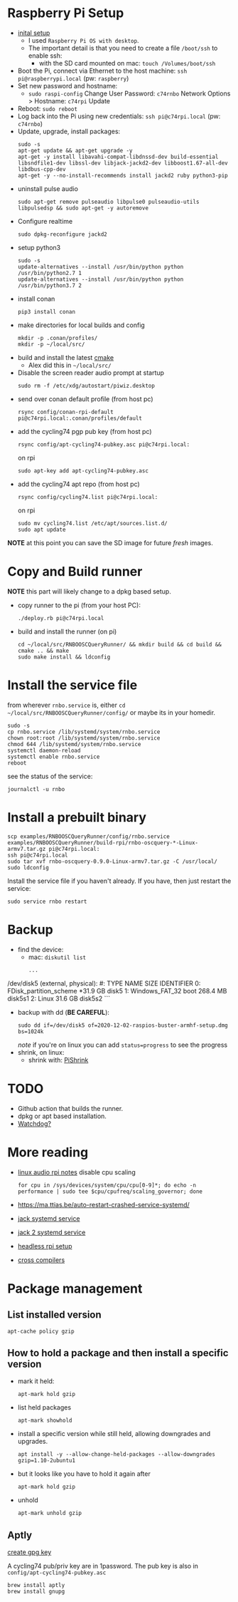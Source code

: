 # Raspberry Pi Setup

* [inital setup](https://desertbot.io/blog/headless-raspberry-pi-4-ssh-wifi-setup)
  * I used `Raspberry Pi OS with desktop`.
  * The important detail is that you need to create a file `/boot/ssh` to enable ssh:
    * with the SD card mounted on mac: `touch /Volumes/boot/ssh`
* Boot the Pi, connect via Ethernet to the host machine: `ssh pi@raspberrypi.local` (pw: `raspberry`)
* Set new password and hostname:
  * `sudo raspi-config`
    Change User Password: `c74rnbo`
    Network Options > Hostname: `c74rpi`
    Update
* Reboot: `sudo reboot`
* Log back into the Pi using new credentials: `ssh pi@c74rpi.local` (pw: `c74rnbo`)
* Update, upgrade, install packages:
  ```shell
  sudo -s
  apt-get update && apt-get upgrade -y
  apt-get -y install libavahi-compat-libdnssd-dev build-essential libsndfile1-dev libssl-dev libjack-jackd2-dev libboost1.67-all-dev libdbus-cpp-dev
  apt-get -y --no-install-recommends install jackd2 ruby python3-pip
  ```
* uninstall pulse audio
  ```shell
  sudo apt-get remove pulseaudio libpulse0 pulseaudio-utils libpulsedsp && sudo apt-get -y autoremove
  ```
* Configure realtime
  ```shell
  sudo dpkg-reconfigure jackd2
  ```
* setup python3
  ```shell
  sudo -s
  update-alternatives --install /usr/bin/python python /usr/bin/python2.7 1
  update-alternatives --install /usr/bin/python python /usr/bin/python3.7 2
  ```
* install conan
  ```shell
  pip3 install conan
  ```
* make directories for local builds and config
  ```shell
  mkdir -p .conan/profiles/
  mkdir -p ~/local/src/
  ```
* build and install the latest [cmake](https://cmake.org/install/)
  * Alex did this in `~/local/src/`
* Disable the screen reader audio prompt at startup
  ```shell
  sudo rm -f /etc/xdg/autostart/piwiz.desktop
  ```
* send over conan default profile (from host pc)
  ```shell
  rsync config/conan-rpi-default pi@c74rpi.local:.conan/profiles/default
  ```
* add the cycling74 pgp pub key (from host pc)
  ```shell
  rsync config/apt-cycling74-pubkey.asc pi@c74rpi.local:
  ```
  on rpi
  ```shell
  sudo apt-key add apt-cycling74-pubkey.asc
  ```
* add the cycling74 apt repo (from host pc)
  ```shell
  rsync config/cycling74.list pi@c74rpi.local:
  ```
  on rpi
  ```shell
  sudo mv cycling74.list /etc/apt/sources.list.d/
  sudo apt update
  ```

**NOTE** at this point you can save the SD image for future *fresh* images.

# Copy and Build runner

**NOTE** this part will likely change to a dpkg based setup.

* copy runner to the pi (from your host PC):
  ```shell
  ./deploy.rb pi@c74rpi.local
  ```
* build and install the runner (on pi)
  ```shell
  cd ~/local/src/RNBOOSCQueryRunner/ && mkdir build && cd build && cmake .. && make
  sudo make install && ldconfig
  ```

# Install the service file

  from wherever `rnbo.service` is, either `cd ~/local/src/RNBOOSCQueryRunner/config/` or maybe its in your homedir.

  ```shell
  sudo -s
  cp rnbo.service /lib/systemd/system/rnbo.service
  chown root:root /lib/systemd/system/rnbo.service
  chmod 644 /lib/systemd/system/rnbo.service
  systemctl daemon-reload
  systemctl enable rnbo.service
  reboot
  ```

  see the status of the service:
  ```
  journalctl -u rnbo
  ```

# Install a prebuilt binary

  ```shell
  scp examples/RNBOOSCQueryRunner/config/rnbo.service examples/RNBOOSCQueryRunner/build-rpi/rnbo-oscquery-*-Linux-armv7.tar.gz pi@c74rpi.local:
  ssh pi@c74rpi.local
  sudo tar xvf rnbo-oscquery-0.9.0-Linux-armv7.tar.gz -C /usr/local/
  sudo ldconfig
  ```

  Install the service file if you haven't already. If you have, then just restart the service:

  ```shell
  sudo service rnbo restart
  ```

# Backup

* find the device:
  * mac: `diskutil list`
    ```shell
    ...
/dev/disk5 (external, physical):
   #:                       TYPE NAME                    SIZE       IDENTIFIER
   0:     FDisk_partition_scheme                        *31.9 GB    disk5
   1:             Windows_FAT_32 boot                    268.4 MB   disk5s1
   2:                      Linux                         31.6 GB    disk5s2
    ```
* backup with dd (**BE CAREFUL**):
  ```shell
  sudo dd if=/dev/disk5 of=2020-12-02-raspios-buster-armhf-setup.dmg bs=1024k
  ```
  *note* if you're on linux you can add `status=progress` to see the progress
* shrink, on linux:
  * shrink with: [PiShrink](https://github.com/Drewsif/PiShrink)

# TODO

* Github action that builds the runner.
* dpkg or apt based installation.
* [Watchdog?](https://madskjeldgaard.dk/posts/raspi4-notes/#watchdog)


# More reading

* [linux audio rpi notes](https://wiki.linuxaudio.org/wiki/raspberrypi)
  disable cpu scaling
  ```shell
  for cpu in /sys/devices/system/cpu/cpu[0-9]*; do echo -n performance | sudo tee $cpu/cpufreq/scaling_governor; done
  ```

* https://ma.ttias.be/auto-restart-crashed-service-systemd/
* [jack systemd service](https://bbs.archlinux.org/viewtopic.php?id=165545)
* [jack 2 systemd service](https://raspberrypi.stackexchange.com/questions/112195/jack-audio-server-can-start-on-cli-but-not-as-a-systemd-service)
* [headless rpi setup](https://desertbot.io/blog/headless-raspberry-pi-4-ssh-wifi-setup)
* [cross compilers](https://github.com/abhiTronix/raspberry-pi-cross-compilers)



# Package management

## List installed version

```shell
apt-cache policy gzip
```

## How to hold a package and then install a specific version

* mark it held:
  ```shell
  apt-mark hold gzip
  ```
* list held packages
  ```shell
  apt-mark showhold
  ```
* install a specific version while still held, allowing downgrades and upgrades.
  ```shell
  apt install -y --allow-change-held-packages --allow-downgrades gzip=1.10-2ubuntu1
  ```
* but it looks like you have to hold it again after
  ```shell
  apt-mark hold gzip
  ```
* unhold
  ```shell
  apt-mark unhold gzip
  ```

## Aptly

[create gpg key](https://fedoraproject.org/wiki/Creating_GPG_Keys)

A cycling74 pub/priv key are in 1password. The pub key is also in `config/apt-cycling74-pubkey.asc`

```shell
brew install aptly
brew install gnupg
```

